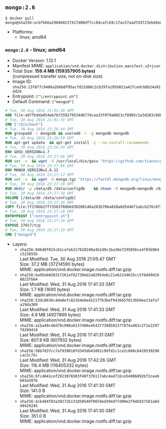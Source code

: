 ## `mongo:2.6`

```console
$ docker pull mongo@sha256:ecbfb66a2904b0217417d08df7cc84cafcb9c17ac57aad7d3723ebd4eecdbe3a
```

-	Platforms:
	-	linux; amd64

### `mongo:2.6` - linux; amd64

-	Docker Version: 1.12.1
-	Manifest MIME: `application/vnd.docker.distribution.manifest.v2+json`
-	Total Size: **159.4 MB (159357905 bytes)**  
	(compressed transfer size, not on-disk size)
-	Image ID: `sha256:13f877c9486a266b0f95acfd22d00c2cb29fa195b021a427cedcb8b24a91dd29`
-	Entrypoint: `["\/entrypoint.sh"]`
-	Default Command: `["mongod"]`

```dockerfile
# Tue, 30 Aug 2016 21:01:38 GMT
ADD file:a97fbdda054eb7b7359279534d677dcaa33f0f9a0823cf8905c1e3d283c66893 in / 
# Tue, 30 Aug 2016 21:01:39 GMT
CMD ["/bin/bash"]
# Tue, 30 Aug 2016 23:26:44 GMT
RUN groupadd -r mongodb && useradd -r -g mongodb mongodb
# Tue, 30 Aug 2016 23:26:59 GMT
RUN apt-get update 	&& apt-get install -y --no-install-recommends 		ca-certificates wget 		numactl 	&& rm -rf /var/lib/apt/lists/*
# Tue, 30 Aug 2016 23:26:59 GMT
ENV GOSU_VERSION=1.7
# Tue, 30 Aug 2016 23:27:06 GMT
RUN set -x 	&& wget -O /usr/local/bin/gosu "https://github.com/tianon/gosu/releases/download/$GOSU_VERSION/gosu-$(dpkg --print-architecture)" 	&& wget -O /usr/local/bin/gosu.asc "https://github.com/tianon/gosu/releases/download/$GOSU_VERSION/gosu-$(dpkg --print-architecture).asc" 	&& export GNUPGHOME="$(mktemp -d)" 	&& gpg --keyserver ha.pool.sks-keyservers.net --recv-keys B42F6819007F00F88E364FD4036A9C25BF357DD4 	&& gpg --batch --verify /usr/local/bin/gosu.asc /usr/local/bin/gosu 	&& rm -r "$GNUPGHOME" /usr/local/bin/gosu.asc 	&& chmod +x /usr/local/bin/gosu 	&& gosu nobody true
# Tue, 30 Aug 2016 23:27:06 GMT
ENV MONGO_VERSION=2.6.12
# Tue, 30 Aug 2016 23:27:17 GMT
RUN set -x 	&& wget -O mongo.tgz "https://fastdl.mongodb.org/linux/mongodb-linux-x86_64-$MONGO_VERSION.tgz" 	&& wget -O mongo.tgz.sig "https://fastdl.mongodb.org/linux/mongodb-linux-x86_64-$MONGO_VERSION.tgz.sig" 	&& export GNUPGHOME="$(mktemp -d)" 	&& gpg --keyserver ha.pool.sks-keyservers.net --recv-keys DFFA3DCF326E302C4787673A01C4E7FAAAB2461C 	&& gpg --batch --verify mongo.tgz.sig mongo.tgz 	&& rm -r "$GNUPGHOME" mongo.tgz.sig 	&& tar -xvf mongo.tgz -C /usr/local --strip-components=1 	&& rm mongo.tgz
# Tue, 30 Aug 2016 23:27:18 GMT
RUN mkdir -p /data/db /data/configdb 	&& chown -R mongodb:mongodb /data/db /data/configdb
# Tue, 30 Aug 2016 23:27:18 GMT
VOLUME [/data/db /data/configdb]
# Tue, 30 Aug 2016 23:27:18 GMT
COPY file:7f1f8bb27f73563768bb938208148a281b70ba028a8d544671abcb276c8f741c in /entrypoint.sh 
# Tue, 30 Aug 2016 23:27:18 GMT
ENTRYPOINT ["/entrypoint.sh"]
# Tue, 30 Aug 2016 23:27:19 GMT
EXPOSE 27017/tcp
# Tue, 30 Aug 2016 23:27:19 GMT
CMD ["mongod"]
```

-	Layers:
	-	`sha256:046d0f015c61ca7eb317610240a3b1d9c1ba38e7295056ce4f03b964c523855b`  
		Last Modified: Tue, 30 Aug 2016 21:05:47 GMT  
		Size: 37.2 MB (37214590 bytes)  
		MIME: application/vnd.docker.image.rootfs.diff.tar.gzip
	-	`sha256:ba95eb02831f261af62739eb2a82854ebc21e62144635cc5f6d49d168623fb64`  
		Last Modified: Wed, 31 Aug 2016 17:41:33 GMT  
		Size: 1.7 KB (1690 bytes)  
		MIME: application/vnd.docker.image.rootfs.diff.tar.gzip
	-	`sha256:53dc8636c4de8efc82164ebe4221f7b3bef9436b5f0136b9ee13afa7a19da389`  
		Last Modified: Wed, 31 Aug 2016 17:41:33 GMT  
		Size: 4.9 MB (4927869 bytes)  
		MIME: application/vnd.docker.image.rootfs.diff.tar.gzip
	-	`sha256:a1ba40c46d70c996a0137406e454377398501377074a483c2f1e2297f8209410`  
		Last Modified: Wed, 31 Aug 2016 17:41:31 GMT  
		Size: 807.9 KB (807932 bytes)  
		MIME: application/vnd.docker.image.rootfs.diff.tar.gzip
	-	`sha256:58b7d37cc7a7939018fd345db43d81c9dfd1c1ce2c660c6428539298cac5c75c`  
		Last Modified: Wed, 31 Aug 2016 17:42:26 GMT  
		Size: 116.4 MB (116405332 bytes)  
		MIME: application/vnd.docker.image.rootfs.diff.tar.gzip
	-	`sha256:6fc4041cef2923076503f40f376117abc4ad716ce54086092bf2cee6b03a5076`  
		Last Modified: Wed, 31 Aug 2016 17:41:30 GMT  
		Size: 141.0 B  
		MIME: application/vnd.docker.image.rootfs.diff.tar.gzip
	-	`sha256:4cb494f83a39272b131850540f007ded394dffd99e2f94b937581a8d49429245`  
		Last Modified: Wed, 31 Aug 2016 17:41:30 GMT  
		Size: 351.0 B  
		MIME: application/vnd.docker.image.rootfs.diff.tar.gzip

